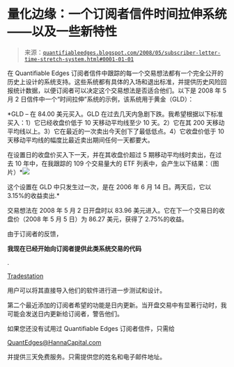 <!--yml

分类：未分类

date: 2024-05-18 08:17:54

-->

# 量化边缘：一个订阅者信件时间拉伸系统——以及一些新特性

> 来源：[`quantifiableedges.blogspot.com/2008/05/subscriber-letter-time-stretch-system.html#0001-01-01`](http://quantifiableedges.blogspot.com/2008/05/subscriber-letter-time-stretch-system.html#0001-01-01)

在 Quantifiable Edges 订阅者信件中跟踪的每一个交易想法都有一个完全公开的历史上设计的系统支持。这些系统都有具体的入场和退出标准，并提供历史风险回报统计数据，以便订阅者可以决定这个交易想法是否适合他们。以下是 2008 年 5 月 2 日信件中一个“时间拉伸”系统的示例，该系统用于黄金（GLD）：

*GLD – 在 84.00 美元买入。GLD 在过去几天内急剧下跌。我希望根据以下标准买入：1）它已经收盘价低于 10 天移动平均线至少 10 天。2）它在其 200 天移动平均线以上。3）它在最近的一次卖出今天创下了最低低点。4）它收盘价低于 10 天移动平均线的幅度比最近卖出期间任何一天都要大。

在设置日的收盘价买入下一天，并在其收盘价超过 5 期移动平均线时卖出，在过去 10 年中，在我跟踪的 109 个交易量大的 ETF 列表中，会产生以下结果：（图片）*![](https://blogger.googleusercontent.com/img/b/R29vZ2xl/AVvXsEgWeCMacL8CSQx-HFCWC7aLj7NOeBCdqaV27J0cs_qagQHsWnFOoP-cSPOlt_8jQuWiHKzJpEDrOYALreqahf_Cj7dpJFQ1FtPye2HF7vLOtfUSVLOyP415KTAOrjFItKD5E46ip3l-jHs/s1600-h/2008-05-10+SL+time+stretch.PNG)

这个设置在 GLD 中只发生过一次，是在 2006 年 6 月 14 日。两天后，它以 3.15%的收益卖出.*

交易想法在 2008 年 5 月 2 日开盘时以 83.96 美元进入。它在下一个交易日的收盘价（2008 年 5 月 5 日）为 86.27 美元，获得了 2.75%的收益。

由于订阅者的反馈，

**我现在已经开始向订阅者提供此类系统交易的代码**

.

[Tradestation](https://www.tradestation.com/default_2.shtm)

用户可以将其直接导入他们的软件进行进一步测试和设计。

第二个最近添加的订阅者希望的功能是日内更新。当开盘交易中有显著行动时，我可能会发送日内更新给订阅者，警告他们。

如果您还没有试用过 Quantifiable Edges 订阅者信件，只需给

QuantEdges@HannaCapital.com

并提供三天免费服务。只需提供您的姓名和电子邮件地址。
